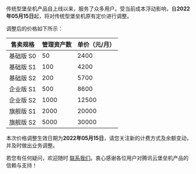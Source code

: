 传统型堡垒机产品自上线以来，服务了众多用户。受当前成本浮动影响，自**2022年05月15日**起，将对传统型堡垒机原有定价进行调整。

调整后的价格如下所示：

| 售卖规格  | 管理资产数 | 单价（元/月） |
| --------- | ---------- | ------------- |
| 基础版 S0 | 50         | 2400          |
| 基础版 S1 | 100        | 4200          |
| 基础版 S2 | 200        | 5700          |
| 企业版 S1 | 500        | 8600          |
| 企业版 S2 | 1000       | 12500         |
| 旗舰版 S1 | 2000       | 20000         |
| 旗舰版 S2 | 5000       | 30000         |


本次价格调整生效日期为**2022年05月15日**，请您关注新的计费方式及余额变动，并及时做出业务调整。

若您有任何疑问，欢迎随时 [联系我们](https://cloud.tencent.com/online-service)。衷心感谢各位用户对腾讯云堡垒机产品的信赖与支持！



